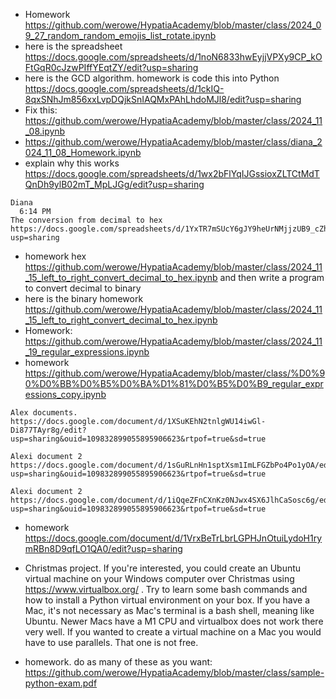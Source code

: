 

* Homework https://github.com/werowe/HypatiaAcademy/blob/master/class/2024_09_27_random_random_emojis_list_rotate.ipynb
*  here is the spreadsheet https://docs.google.com/spreadsheets/d/1noN6833hwEyjjVPXy9CP_kOFtGqR0cJzwPIffYEqtZY/edit?usp=sharing
* here is the GCD algorithm.  homework is code this into Python https://docs.google.com/spreadsheets/d/1ckIQ-8qxSNhJm856xxLvpDQjkSnIAQMxPAhLhdoMJl8/edit?usp=sharing
* Fix this:  https://github.com/werowe/HypatiaAcademy/blob/master/class/2024_11_08.ipynb
*  https://github.com/werowe/HypatiaAcademy/blob/master/class/diana_2024_11_08_Homework.ipynb
*  explain why this works https://docs.google.com/spreadsheets/d/1wx2bFlYqIJGssioxZLTCtMdTQnDh9ylB02mT_MpLJGg/edit?usp=sharing


```
Diana
  6:14 PM
The conversion from decimal to hex
https://docs.google.com/spreadsheets/d/1YxTR7mSUcY6gJY9heUrNMjjzUB9_cZh2UaMw86gPL88/edit?usp=sharing
```


* homework hex https://github.com/werowe/HypatiaAcademy/blob/master/class/2024_11_15_left_to_right_convert_decimal_to_hex.ipynb
and then write a program to convert decimal to binary
* here is the binary homework https://github.com/werowe/HypatiaAcademy/blob/master/class/2024_11_15_left_to_right_convert_decimal_to_hex.ipynb
* Homework:  https://github.com/werowe/HypatiaAcademy/blob/master/class/2024_11_19_regular_expressions.ipynb
* homework https://github.com/werowe/HypatiaAcademy/blob/master/class/%D0%90%D0%BB%D0%B5%D0%BA%D1%81%D0%B5%D0%B9_regular_expressions_copy.ipynb

 

```
Alex documents.  https://docs.google.com/document/d/1XSuKEhN2tnlgWU14iwGl-Di877TAyr8g/edit?usp=sharing&ouid=109832899055895906623&rtpof=true&sd=true
 
Alexi document 2 https://docs.google.com/document/d/1sGuRLnHn1sptXsm1ImLFGZbPo4Po1yOA/edit?usp=sharing&ouid=109832899055895906623&rtpof=true&sd=true
 
Alexi document 2 https://docs.google.com/document/d/1iQqeZFnCXnKz0NJwx4SX6JlhCaSosc6g/edit?usp=sharing&ouid=109832899055895906623&rtpof=true&sd=true

```

 
* homework https://docs.google.com/document/d/1VrxBeTrLbrLGPHJnOtuiLydoH1rymRBn8D9qfLO1QA0/edit?usp=sharing


* Christmas project.  If you're interested, you could create an Ubuntu virtual machine on your Windows computer over Christmas using https://www.virtualbox.org/ .  Try to learn some bash commands and how to install a Python virtual environment on your box.  If you have a Mac, it's not necessary as Mac's terminal is a bash shell, meaning like Ubuntu.  Newer Macs have a M1 CPU and virtualbox does not work there very well.  If you wanted to create a virtual machine on a Mac you would have to use parallels.  That one is not free.


* homework.  do as many of these as you want:  https://github.com/werowe/HypatiaAcademy/blob/master/class/sample-python-exam.pdf
 



